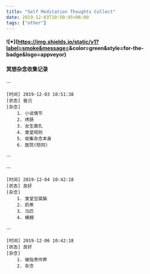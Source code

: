 ```yaml
---
title: "Self Meditation Thoughts Collect"
date: 2019-12-03T10:50:45+08:00
tags: ["other"]
---
```

#### ![*](https://img.shields.io/static/v1?label=smoke&message=<Self Meditation Thoughts Collect>&color=green&style=for-the-badge&logo=appveyor)

#### 冥想杂念收集记录

···
```textmate
[时间] 2019-12-03 10:51:38
[状态] 昏沉
[杂念]
    1. 小说情节
    2. 烤肠
    3. 女生面孔
    4. 食堂规则
    5. 收集杂念本身
    6. 医院(陪同)
```
···

···
```textmate
[时间] 2019-12-04 10:42:18
[状态] 良好
[杂念]
    1. 食堂豆腐脑
    2. 奶茶
    3. 马匹
    4. 模糊
```
···
```textmate
[时间] 2019-12-06 10:42:18
[状态] 良好
[杂念]
    1. 被指责作弊
    2. 杂念

```
